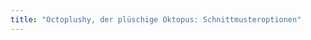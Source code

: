 ```yaml
---
title: "Octoplushy, der plüschige Oktopus: Schnittmusteroptionen"
---
```


<PatternOptions pattern='octoplushy' />
